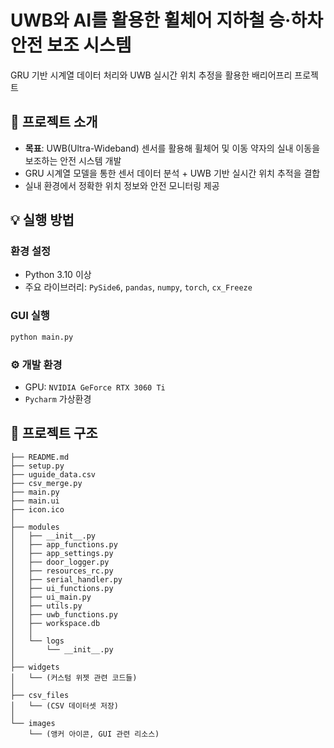# UWB와 AI를 활용한 휠체어 지하철 승·하차 안전 보조 시스템
GRU 기반 시계열 데이터 처리와 UWB 실시간 위치 추정을 활용한 배리어프리 프로젝트

## 📌 프로젝트 소개
- **목표**: UWB(Ultra-Wideband) 센서를 활용해 휠체어 및 이동 약자의 실내 이동을 보조하는 안전 시스템 개발  
- GRU 시계열 모델을 통한 센서 데이터 분석 + UWB 기반 실시간 위치 추적을 결합  
- 실내 환경에서 정확한 위치 정보와 안전 모니터링 제공

## 💡 실행 방법
### 환경 설정
- Python 3.10 이상
- 주요 라이브러리: `PySide6`, `pandas`, `numpy`, `torch`, `cx_Freeze`

### GUI 실행
```bash
python main.py
```

### ⚙️ 개발 환경
- GPU: `NVIDIA GeForce RTX 3060 Ti`
- `Pycharm` 가상환경


## 📁 프로젝트 구조
```
├── README.md
├── setup.py
├── uguide_data.csv
├── csv_merge.py
├── main.py
├── main.ui
├── icon.ico
│
├── modules
│   ├── __init__.py
│   ├── app_functions.py
│   ├── app_settings.py
│   ├── door_logger.py
│   ├── resources_rc.py
│   ├── serial_handler.py
│   ├── ui_functions.py
│   ├── ui_main.py
│   ├── utils.py
│   ├── uwb_functions.py
│   ├── workspace.db
│   │
│   └── logs
│       └── __init__.py
│
├── widgets
│   └── (커스텀 위젯 관련 코드들)
│
├── csv_files
│   └── (CSV 데이터셋 저장)
│
└── images
    └── (앵커 아이콘, GUI 관련 리소스)
```